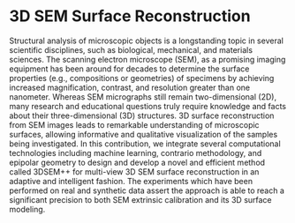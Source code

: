 # 3D SEM Surface Reconstruction
Structural analysis of microscopic objects is a longstanding topic in several scientific disciplines, such as biological, mechanical, and materials sciences. The scanning electron microscope (SEM), as a promising imaging equipment has been around for decades to determine the surface properties (e.g., compositions or geometries) of specimens by achieving increased magnification, contrast, and resolution greater than one nanometer. Whereas SEM micrographs still remain two-dimensional (2D), many research and educational questions truly require knowledge and facts about their three-dimensional (3D) structures. 3D surface reconstruction from SEM images leads to remarkable understanding of microscopic surfaces, allowing informative and qualitative visualization of the samples being investigated. In this contribution, we integrate several computational technologies including machine learning, contrario methodology, and epipolar geometry to design and develop a novel and efficient method called 3DSEM++ for multi-view 3D SEM surface reconstruction in an adaptive and intelligent fashion. The experiments which have been performed on real and synthetic data assert the approach is able to reach a significant precision to both SEM extrinsic calibration and its 3D surface modeling. 
